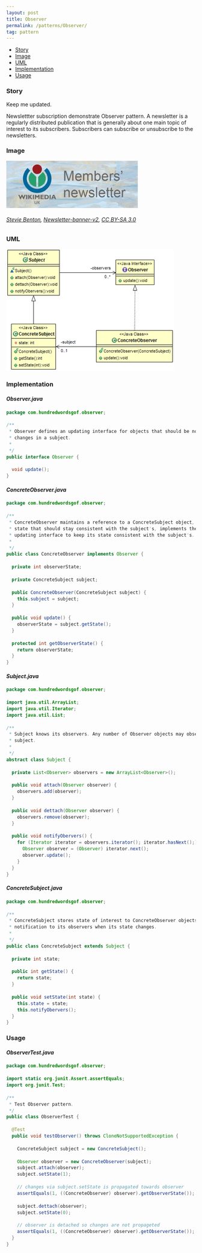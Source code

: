 ```yaml
---
layout: post
title: Observer
permalink: /patterns/Observer/
tag: pattern
---
```


* [Story](#Story)
* [Image](#Image)
* [UML](#UML)
* [Implementation](#Implementation)
* [Usage](#Usage)


###  <a id="Story"></a>Story 

Keep me updated.

Newslettter subscription demonstrate Observer pattern.
A newsletter is a regularly distributed publication that is generally about one main topic of interest to its subscribers. 
Subscribers can subscribe or unsubscribe to the newsletters.





###  <a id="Image"></a>Image 


![alt text](/assets/img/image/observer.jpg "Newsletter")  
###### <a href="https://commons.wikimedia.org/wiki/User:Stevie_Benton_(WMUK)">Stevie Benton</a>, <a href="https://commons.wikimedia.org/wiki/File:Newsletter-banner-v2.jpg">Newsletter-banner-v2</a>, <a href="https://creativecommons.org/licenses/by-sa/3.0/legalcode">CC BY-SA 3.0</a>



###  <a id="UML"></a>UML 
[![](/assets/img/uml/observer.png)](/assets/img/uml/observer.png)

###  <a id="Implementation"></a>Implementation 

#### *Observer.java* 
```java 
package com.hundredwordsgof.observer;

/**
 * Observer defines an updating interface for objects that should be notified of
 * changes in a subject.
 *
 */
public interface Observer {

  void update();
}
```

#### *ConcreteObserver.java* 
```java 
package com.hundredwordsgof.observer;

/**
 * ConcreteObserver maintains a reference to a ConcreteSubject object, stores
 * state that should stay consistent with the subject's, implements the Observer
 * updating interface to keep its state consistent with the subject's.
 *
 */
public class ConcreteObserver implements Observer {

  private int observerState;

  private ConcreteSubject subject;

  public ConcreteObserver(ConcreteSubject subject) {
    this.subject = subject;
  }

  public void update() {
    observerState = subject.getState();
  }

  protected int getObserverState() {
    return observerState;
  }
}
```

#### *Subject.java* 
```java 
package com.hundredwordsgof.observer;

import java.util.ArrayList;
import java.util.Iterator;
import java.util.List;

/**
 * Subject knows its observers. Any number of Observer objects may observe a
 * subject.
 *
 */
abstract class Subject {

  private List<Observer> observers = new ArrayList<Observer>();

  public void attach(Observer observer) {
    observers.add(observer);
  }

  public void dettach(Observer observer) {
    observers.remove(observer);
  }

  public void notifyObervers() {
    for (Iterator iterator = observers.iterator(); iterator.hasNext();) {
      Observer observer = (Observer) iterator.next();
      observer.update();
    }
  }
}
```

#### *ConcreteSubject.java* 
```java 
package com.hundredwordsgof.observer;

/**
 * ConcreteSubject stores state of interest to ConcreteObserver objects, sends a
 * notification to its observers when its state changes.
 *
 */
public class ConcreteSubject extends Subject {

  private int state;

  public int getState() {
    return state;
  }

  public void setState(int state) {
    this.state = state;
    this.notifyObervers();
  }
}
```

###  <a id="Usage"></a>Usage 

#### *ObserverTest.java* 
```java 
package com.hundredwordsgof.observer;

import static org.junit.Assert.assertEquals;
import org.junit.Test;

/**
 * Test Observer pattern.
 */
public class ObserverTest {

  @Test
  public void testObserver() throws CloneNotSupportedException {

    ConcreteSubject subject = new ConcreteSubject();

    Observer observer = new ConcreteObserver(subject);
    subject.attach(observer);
    subject.setState(1);

    // changes via subject.setState is propagated towards observer
    assertEquals(1, ((ConcreteObserver) observer).getObserverState());

    subject.dettach(observer);
    subject.setState(0);

    // observer is detached so changes are not propageted
    assertEquals(1, ((ConcreteObserver) observer).getObserverState());
  }
}
```

